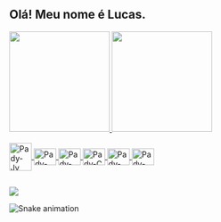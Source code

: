 ## Olá! Meu nome é Lucas.



 <div align="left">
          <a href="https://github.com/padyola">
          <img height="180em" src="https://github-readme-stats.vercel.app/api?username=padyola&show_icons=true&theme=dark&include_all_commits=false&count_private=true"/>
          <img height="180em" src="https://github-readme-stats.vercel.app/api/top-langs/?username=padyola&layout=compact&langs_count=10&theme=dark"/>
      
 </div>
  
  
<div style="display: inline_block"><br>
          <img align="center" alt="Pady-Jv" height="50" width="40" src="https://cdn.jsdelivr.net/gh/devicons/devicon/icons/java/java-original-wordmark.svg" />
          <img align="center" alt="Pady-Kt" height="30" width="40" src="https://cdn.jsdelivr.net/gh/devicons/devicon/icons/kotlin/kotlin-original.svg" />
          <img align="center" alt="Pady-Py" height="30" width="40" src="https://cdn.jsdelivr.net/gh/devicons/devicon/icons/python/python-original.svg" />
          <img align="center" alt="Pady-C" height="30" width="40" src="https://cdn.jsdelivr.net/gh/devicons/devicon/icons/c/c-original.svg" />
          <img align="center" alt="Pady-HT" height="30" width="40" src="https://cdn.jsdelivr.net/gh/devicons/devicon/icons/html5/html5-original.svg" />
          <img align="center" alt="Pady-HT" height="30" width="40"  src="https://cdn.jsdelivr.net/gh/devicons/devicon/icons/css3/css3-original.svg" />
 </div>

   ##
  
 <div> 
        <a href="https://www.linkedin.com/in/lucas-gabriel-silva-65b357184/" target="_blank">
        <img src="https://img.shields.io/badge/-LinkedIn-%230077B5?style=for-the-badge&logo=linkedin&logoColor=white" target="_blank"></a> 
   
   ![Snake animation](https://github.com/padyola/padyola/blob/output/github-contribution-grid-snake.svg)
 
 </div>
  
